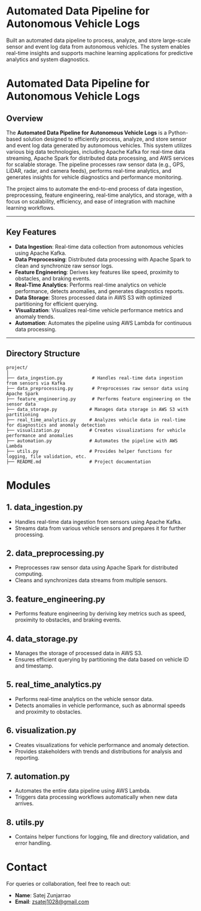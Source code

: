 # Automated Data Pipeline for Autonomous Vehicle Logs
Built an automated data pipeline to process, analyze, and store large-scale sensor and event log data from autonomous vehicles. The system enables real-time insights and supports machine learning applications for predictive analytics and system diagnostics.

# Automated Data Pipeline for Autonomous Vehicle Logs

## Overview
The **Automated Data Pipeline for Autonomous Vehicle Logs** is a Python-based solution designed to efficiently process, analyze, and store sensor and event log data generated by autonomous vehicles. This system utilizes various big data technologies, including Apache Kafka for real-time data streaming, Apache Spark for distributed data processing, and AWS services for scalable storage. The pipeline processes raw sensor data (e.g., GPS, LiDAR, radar, and camera feeds), performs real-time analytics, and generates insights for vehicle diagnostics and performance monitoring.

The project aims to automate the end-to-end process of data ingestion, preprocessing, feature engineering, real-time analytics, and storage, with a focus on scalability, efficiency, and ease of integration with machine learning workflows.

---

## Key Features
- **Data Ingestion**: Real-time data collection from autonomous vehicles using Apache Kafka.
- **Data Preprocessing**: Distributed data processing with Apache Spark to clean and synchronize raw sensor logs.
- **Feature Engineering**: Derives key features like speed, proximity to obstacles, and braking events.
- **Real-Time Analytics**: Performs real-time analytics on vehicle performance, detects anomalies, and generates diagnostics reports.
- **Data Storage**: Stores processed data in AWS S3 with optimized partitioning for efficient querying.
- **Visualization**: Visualizes real-time vehicle performance metrics and anomaly trends.
- **Automation**: Automates the pipeline using AWS Lambda for continuous data processing.

---

## Directory Structure

```plaintext
project/
│
├── data_ingestion.py           # Handles real-time data ingestion from sensors via Kafka
├── data_preprocessing.py       # Preprocesses raw sensor data using Apache Spark
├── feature_engineering.py      # Performs feature engineering on the sensor data
├── data_storage.py            # Manages data storage in AWS S3 with partitioning
├── real_time_analytics.py     # Analyzes vehicle data in real-time for diagnostics and anomaly detection
├── visualization.py           # Creates visualizations for vehicle performance and anomalies
├── automation.py              # Automates the pipeline with AWS Lambda
├── utils.py                   # Provides helper functions for logging, file validation, etc.
├── README.md                  # Project documentation
```

# Modules

## 1. data_ingestion.py
- Handles real-time data ingestion from sensors using Apache Kafka.
- Streams data from various vehicle sensors and prepares it for further processing.

## 2. data_preprocessing.py
- Preprocesses raw sensor data using Apache Spark for distributed computing.
- Cleans and synchronizes data streams from multiple sensors.

## 3. feature_engineering.py
- Performs feature engineering by deriving key metrics such as speed, proximity to obstacles, and braking events.

## 4. data_storage.py
- Manages the storage of processed data in AWS S3.
- Ensures efficient querying by partitioning the data based on vehicle ID and timestamp.

## 5. real_time_analytics.py
- Performs real-time analytics on the vehicle sensor data.
- Detects anomalies in vehicle performance, such as abnormal speeds and proximity to obstacles.

## 6. visualization.py
- Creates visualizations for vehicle performance and anomaly detection.
- Provides stakeholders with trends and distributions for analysis and reporting.

## 7. automation.py
- Automates the entire data pipeline using AWS Lambda.
- Triggers data processing workflows automatically when new data arrives.

## 8. utils.py
- Contains helper functions for logging, file and directory validation, and error handling.

# Contact

For queries or collaboration, feel free to reach out:

- **Name**: Satej Zunjarrao  
- **Email**: zsatej1028@gmail.com

